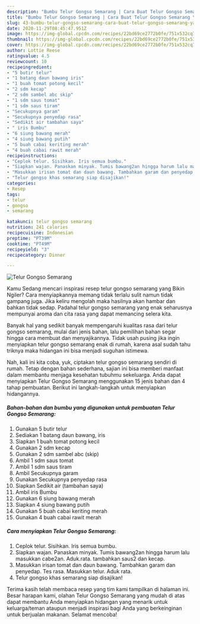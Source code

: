 ```yaml
---
description: "Bumbu Telur Gongso Semarang | Cara Buat Telur Gongso Semarang Yang Enak Dan Lezat"
title: "Bumbu Telur Gongso Semarang | Cara Buat Telur Gongso Semarang Yang Enak Dan Lezat"
slug: 43-bumbu-telur-gongso-semarang-cara-buat-telur-gongso-semarang-yang-enak-dan-lezat
date: 2020-11-29T08:45:47.951Z
image: https://img-global.cpcdn.com/recipes/22bd69ce2772b0fe/751x532cq70/telur-gongso-semarang-foto-resep-utama.jpg
thumbnail: https://img-global.cpcdn.com/recipes/22bd69ce2772b0fe/751x532cq70/telur-gongso-semarang-foto-resep-utama.jpg
cover: https://img-global.cpcdn.com/recipes/22bd69ce2772b0fe/751x532cq70/telur-gongso-semarang-foto-resep-utama.jpg
author: Lottie Reese
ratingvalue: 4.5
reviewcount: 10
recipeingredient:
- "5 butir telur"
- "1 batang daun bawang iris"
- "1 buah tomat potong kecil"
- "2 sdm kecap"
- "2 sdm sambel abc skip"
- "1 sdm saus tomat"
- "1 sdm saus tiram"
- "Secukupnya garam"
- "Secukupnya penyedap rasa"
- "Sedikit air tambahan saya"
- " iris Bumbu"
- "6 siung bawang merah"
- "4 siung bawang putih"
- "5 buah cabai keriting merah"
- "4 buah cabai rawit merah"
recipeinstructions:
- "Ceplok telur. Sisihkan. Iris semua bumbu."
- "Siapkan wajan. Panaskan minyak. Tumis bawang2an hingga harum lalu masukkan cabe2an. Aduk.rata. tambahkan saus2 dan kecap."
- "Masukkan irisan tomat dan daun bawang. Tambahkan garam dan penyedap. Tes rasa. Masukkan telur. Aduk rata."
- "Telur gongso khas semarang siap disajikan!"
categories:
- Resep
tags:
- telur
- gongso
- semarang

katakunci: telur gongso semarang 
nutrition: 241 calories
recipecuisine: Indonesian
preptime: "PT39M"
cooktime: "PT49M"
recipeyield: "3"
recipecategory: Dinner

---
```



![Telur Gongso Semarang](https://img-global.cpcdn.com/recipes/22bd69ce2772b0fe/751x532cq70/telur-gongso-semarang-foto-resep-utama.jpg)

Kamu Sedang mencari inspirasi resep telur gongso semarang yang Bikin Ngiler? Cara menyiapkannya memang tidak terlalu sulit namun tidak gampang juga. Jika keliru mengolah maka hasilnya akan hambar dan bahkan tidak sedap. Padahal telur gongso semarang yang enak seharusnya mempunyai aroma dan cita rasa yang dapat memancing selera kita.



Banyak hal yang sedikit banyak mempengaruhi kualitas rasa dari telur gongso semarang, mulai dari jenis bahan, lalu pemilihan bahan segar hingga cara membuat dan menyajikannya. Tidak usah pusing jika ingin menyiapkan telur gongso semarang enak di rumah, karena asal sudah tahu triknya maka hidangan ini bisa menjadi suguhan istimewa.


Nah, kali ini kita coba, yuk, ciptakan telur gongso semarang sendiri di rumah. Tetap dengan bahan sederhana, sajian ini bisa memberi manfaat dalam membantu menjaga kesehatan tubuhmu sekeluarga. Anda dapat menyiapkan Telur Gongso Semarang menggunakan 15 jenis bahan dan 4 tahap pembuatan. Berikut ini langkah-langkah untuk menyiapkan hidangannya.

<!--inarticleads1-->

##### Bahan-bahan dan bumbu yang digunakan untuk pembuatan Telur Gongso Semarang:

1. Gunakan 5 butir telur
1. Sediakan 1 batang daun bawang, iris
1. Siapkan 1 buah tomat potong kecil
1. Gunakan 2 sdm kecap
1. Gunakan 2 sdm sambel abc (skip)
1. Ambil 1 sdm saus tomat
1. Ambil 1 sdm saus tiram
1. Ambil Secukupnya garam
1. Gunakan Secukupnya penyedap rasa
1. Siapkan Sedikit air (tambahan saya)
1. Ambil  iris Bumbu
1. Gunakan 6 siung bawang merah
1. Siapkan 4 siung bawang putih
1. Gunakan 5 buah cabai keriting merah
1. Gunakan 4 buah cabai rawit merah




<!--inarticleads2-->

##### Cara menyiapkan Telur Gongso Semarang:

1. Ceplok telur. Sisihkan. Iris semua bumbu.
1. Siapkan wajan. Panaskan minyak. Tumis bawang2an hingga harum lalu masukkan cabe2an. Aduk.rata. tambahkan saus2 dan kecap.
1. Masukkan irisan tomat dan daun bawang. Tambahkan garam dan penyedap. Tes rasa. Masukkan telur. Aduk rata.
1. Telur gongso khas semarang siap disajikan!




Terima kasih telah membaca resep yang tim kami tampilkan di halaman ini. Besar harapan kami, olahan Telur Gongso Semarang yang mudah di atas dapat membantu Anda menyiapkan hidangan yang menarik untuk keluarga/teman ataupun menjadi inspirasi bagi Anda yang berkeinginan untuk berjualan makanan. Selamat mencoba!

